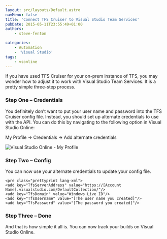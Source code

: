 ```yaml
---
layout: src/layouts/Default.astro
navMenu: false
title: 'Connect TFS Cruiser to Visual Studio Team Services'
pubDate: 2015-05-11T23:55:49+01:00
authors:
    - steve-fenton

categories:
    - Automation
    - 'Visual Studio'
tags:
    - vsonline
---
```


If you have used TFS Cruiser for your on-prem instance of TFS, you may wonder how to adjust it to work with Visual Studio Team Services. It is a pretty simple three-step process.

### Step One – Credentials

You definitely don’t want to put your user name and password into the TFS Cruiser config file. Instead, you should set up alternate credentials to use with the API. You can do this by navigating to the following option in Visual Studio Online:

My Profile -&gt; Credentials -&gt; Add alternate credentials

![Visual Studio Online - My Profile](/img/2015/07/visual-studio-online-my-profile.png)

### Step Two – Config

You can now use your alternate credentials to update your config file.

```
<pre class="prettyprint lang-xml">
<add key="TfsServerAddress" value="https://[Account Name].visualstudio.com/DefaultCollection/"/>
<add key="TfsDomain" value="Windows Live ID"/>
<add key="TfsUsername" value="[The user name you created]"/>
<add key="TfsPassword" value="[The password you created]"/>
```
### Step Three – Done

And that is how simple it all is. You can now track your builds on Visual Studio Online.